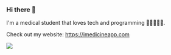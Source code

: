 ### Hi there 👋
I'm a medical student that loves tech and programming 👨‍⚕️🧑🏻‍💻.

Check out my website: https://imedicineapp.com

[<img style="cursor: default;" src="https://github-readme-stats.vercel.app/api?username=brunoinds&theme=nord">](#)  
